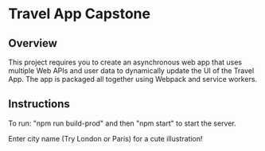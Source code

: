 # Travel App Capstone

## Overview
This project requires you to create an asynchronous web app that uses multiple Web APIs and user data to dynamically update the UI of the Travel App. The app is packaged all together using Webpack and service workers.

## Instructions
To run: "npm run build-prod" and then "npm start" to start the server.

Enter city name (Try London or Paris) for a cute illustration!
